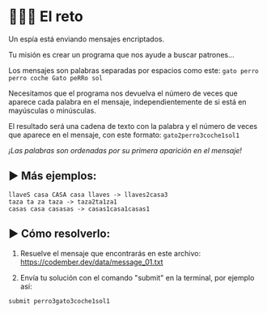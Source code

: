 # 👩🏻‍💻 El reto

Un espía está enviando mensajes encriptados.

Tu misión es crear un programa que nos ayude a buscar patrones...

Los mensajes son palabras separadas por espacios como este:
`gato perro perro coche Gato peRRo sol`

Necesitamos que el programa nos devuelva el número de veces que aparece cada palabra en el mensaje, independientemente de si está en mayúsculas o minúsculas.

El resultado será una cadena de texto con la palabra y el número de veces que aparece en el mensaje, con este formato:
`gato2perro3coche1sol1`

_¡Las palabras son ordenadas por su primera aparición en el mensaje!_

## ▶ Más ejemplos:

```
llaveS casa CASA casa llaves -> llaves2casa3
taza ta za taza -> taza2ta1za1
casas casa casasas -> casas1casa1casas1
```

## ▶ Cómo resolverlo:

1. Resuelve el mensaje que encontrarás en este archivo: https://codember.dev/data/message_01.txt

2. Envía tu solución con el comando "submit" en la terminal, por ejemplo así:

```
submit perro3gato3coche1sol1
```
